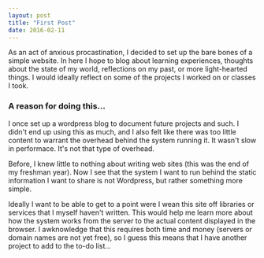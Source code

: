 ```yaml
---
layout: post
title: "First Post"
date: 2016-02-11
---
```


As an act of anxious procastination, I decided to set up the bare bones of a
simple website. In here I hope to blog about learning experiences, thoughts
about the state of my world, reflections on my past, or more light-hearted
things. I would ideally reflect on some of the projects I worked on or classes I
took.

### A reason for doing this...

I once set up a wordpress blog to document future projects and such. I didn't
end up using this as much, and I also felt like there was too little content to
warrant the overhead behind the system running it. It wasn't slow in performace.
It's not that type of overhead.

Before, I knew little to nothing about writing web sites (this was the end of my
        freshman year). Now I see that the system I want to run behind the
static information I want to share is not Wordpress, but rather something more
simple.

Ideally I want to be able to get to a point were I wean this site off libraries
or services that I myself haven't written. This would help me learn more about
how the system works from the server to the actual content displayed in the
browser. I awknowledge that this requires both time and money (servers or
domain names are not yet free), so I guess this means that I have another
project to add to the to-do list...
